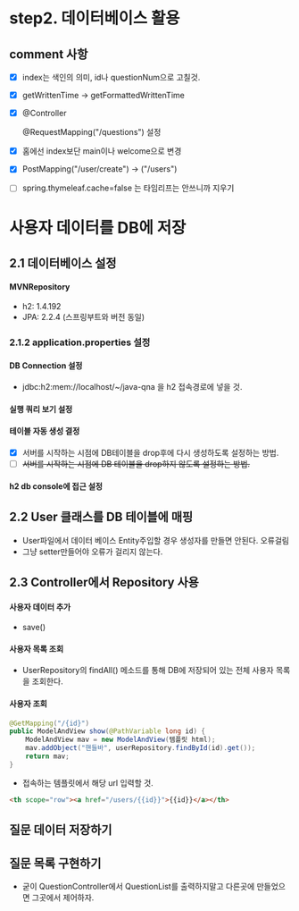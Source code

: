 # step2. 데이터베이스 활용

## comment 사항

- [x] index는 색인의 의미, id나 questionNum으로 고칠것.

- [x] getWrittenTime -> getFormattedWrittenTime

- [x] @Controller

  @RequestMapping("/questions") 설정

- [x] 홈에선 index보단 main이나 welcome으로 변경

- [x] PostMapping("/user/create") -> ("/users")

- [ ] spring.thymeleaf.cache=false 는 타임리프는 안쓰니까 지우기

# 사용자 데이터를 DB에 저장

## 2.1 데이터베이스 설정

#### MVNRepository

- h2: 1.4.192
- JPA: 2.2.4 (스프링부트와 버전 동일)

### 2.1.2 application.properties 설정

#### DB Connection 설정

- jdbc:h2:mem://localhost/~/java-qna 을 h2 접속경로에 넣을 것.

#### 실행 쿼리 보기 설정

#### 테이블 자동 생성 결정

- [x] 서버를 시작하는 시점에 DB테이블을 drop후에 다시 생성하도록 설정하는 방법.
- [ ] ~~서버를 시작하는 시점에 DB 테이블을 drop하지 않도록 설정하는 방법.~~

#### h2 db console에 접근 설정



## 2.2 User 클래스를 DB 테이블에 매핑

- User파일에서 데이터 베이스 Entity주입할 경우 생성자를 만들면 안된다. 오류걸림
- 그냥 setter만들어야 오류가 걸리지 않는다.



## 2.3 Controller에서 Repository 사용

#### 사용자 데이터 추가

- save()

#### 사용자 목록 조회

- UserRepository의 findAll() 메소드를 통해 DB에 저장되어 있는 전체 사용자 목록을 조회한다.

#### 사용자 조회

```java
@GetMapping("/{id}")
public ModelAndView show(@PathVariable long id) {
	ModelAndView mav = new ModelAndView(템플릿 html);
	mav.addObject("핸들바", userRepository.findById(id).get());
	return mav;
}
```

- 접속하는 템플릿에서 해당 url 입력할 것. 

```html
<th scope="row"><a href="/users/{{id}}">{{id}}</a></th>
```

## 질문 데이터 저장하기

## 질문 목록 구현하기

- 굳이 QuestionController에서 QuestionList를 출력하지말고 다른곳에 만들었으면 그곳에서 제어하자.